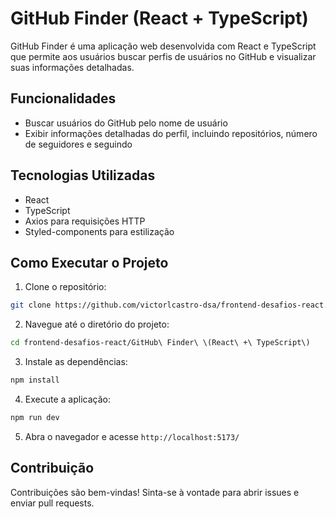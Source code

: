 # GitHub Finder (React + TypeScript)

GitHub Finder é uma aplicação web desenvolvida com React e TypeScript que permite aos usuários buscar perfis de usuários no GitHub e visualizar suas informações detalhadas.

## Funcionalidades

- Buscar usuários do GitHub pelo nome de usuário
- Exibir informações detalhadas do perfil, incluindo repositórios, número de seguidores e seguindo

## Tecnologias Utilizadas

- React
- TypeScript
- Axios para requisições HTTP
- Styled-components para estilização

## Como Executar o Projeto

1. Clone o repositório:
  ```bash
  git clone https://github.com/victorlcastro-dsa/frontend-desafios-react.git
  ```

2. Navegue até o diretório do projeto:
  ```bash
  cd frontend-desafios-react/GitHub\ Finder\ \(React\ +\ TypeScript\)
  ```

3. Instale as dependências:
  ```bash
  npm install
  ```

4. Execute a aplicação:
  ```bash
  npm run dev
  ```

5. Abra o navegador e acesse `http://localhost:5173/`

## Contribuição

Contribuições são bem-vindas! Sinta-se à vontade para abrir issues e enviar pull requests.